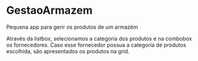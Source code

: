 # GestaoArmazem
Pequena app para gerir os produtos de um armazém

Através da listbox, selecionamos a categoria dos produtos e na combobox os fornecedores. Caso esse fornecedor possua a categoria de produtos escolhida, são apresentados os produtos na grid.
